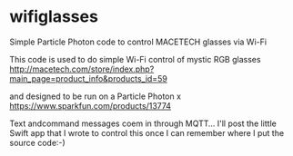 # wifiglasses
Simple Particle Photon code to control MACETECH glasses via Wi-Fi

This code is used to do simple Wi-Fi control of mystic RGB glasses
http://macetech.com/store/index.php?main_page=product_info&products_id=59

and designed to be run on a Particle Photon x
https://www.sparkfun.com/products/13774

Text andcommand messages coem in  through MQTT… I'll post the little Swift app that I wrote to control this once I can remember where I put the source code:-) 


